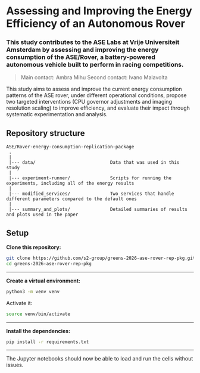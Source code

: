 # Assessing and Improving the Energy Efficiency of an Autonomous Rover

### This study contributes to the ASE Labs at Vrije Universiteit Amsterdam by assessing and improving the energy consumption of the ASE/Rover, a battery-powered autonomous vehicle built to perform in racing competitions. 

> Main contact: Ambra Mihu 
> Second contact: Ivano Malavolta 

This study aims to assess and improve the current energy consumption patterns of the ASE rover, under different operational conditions, propose two targeted interventions (CPU governor adjustments and imaging resolution scaling) to improve efficiency, and evaluate their impact through systematic experimentation and analysis.

## Repository structure

    ASE/Rover-energy-consumption-replication-package
     .
     |     
     |--- data/                            Data that was used in this study
     |
     |--- experiment-runner/               Scripts for running the experiments, including all of the energy results
     |
     |--- modified_services/               Two services that handle different parameters compared to the default ones
     |
     |--- summary_and_plots/               Detailed summaries of results and plots used in the paper


## Setup

**Clone this repository:**

```bash
git clone https://github.com/s2-group/greens-2026-ase-rover-rep-pkg.git
cd greens-2026-ase-rover-rep-pkg
```

---

**Create a virtual environment:**

```bash
python3 -m venv venv
```

Activate it:

```bash
source venv/bin/activate
```

---

**Install the dependencies:**

```bash
pip install -r requirements.txt
```

---

The Jupyter notebooks should now be able to load and run the cells without issues.
